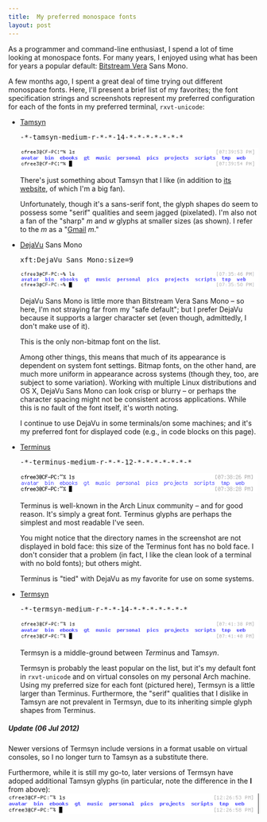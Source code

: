 ```yaml
---
title:  My preferred monospace fonts
layout: post
---
```

As a programmer and command-line enthusiast, I spend a lot of time looking at monospace fonts. For
many years, I enjoyed using what has been for years a popular default:
[Bitstream Vera][bitstream] Sans Mono.

A few months ago, I spent a great deal of time trying out different monospace fonts. Here, I'll
present a brief list of my favorites; the font specification strings and screenshots represent my
preferred configuration for each of the fonts in my preferred terminal, `rxvt-unicode`:

  * <a href="http://www.fial.com/~scott/tamsyn-font/">Tamsyn</a>
    <pre>-*-tamsyn-medium-r-*-*-14-*-*-*-*-*-*-*</pre>
    <img src="/imgs/terminal_font_tamsyn.png" />

    <p>
      There's just something about Tamsyn that I like (in addition to
      <a href="http://www.fial.com/~scott/tamsyn-font/">its website</a>, of which I'm a big fan).
    </p>

    <p>
      Unfortunately, though it's a sans-serif font, the glyph shapes do seem to possess some
      &quot;serif&quot; qualities and seem jagged (pixelated). I'm also not a fan of the
      &quot;sharp&quot; <i>m</i> and <i>w</i> glyphs at smaller sizes (as shown). I refer to the
      <i>m</i> as a &quot;<a href="https://mail.google.com">Gmail</a> <i>m</i>.&quot;
    </p>

  * <a href="http://dejavu-fonts.org">DejaVu</a> Sans Mono
    <pre>xft:DejaVu Sans Mono:size=9</pre>
    <img src="/imgs/terminal_font_dejavu.png" />

    <p>
      DejaVu Sans Mono is little more than Bitstream Vera Sans Mono &ndash; so here, I'm not
      straying far from my &quot;safe default&quot;; but I prefer DejaVu because it supports a
      larger character set (even though, admittedly, I don't make use of it).
    </p>

    <p>
      This is the only non-bitmap font on the list.
    </p>

    <p>
      Among other things, this means that much of its appearance is dependent on system font
      settings. Bitmap fonts, on the other hand, are much more uniform in appearance across systems
      (though they, too, are subject to some variation). Working with multiple Linux distributions
      and OS X, DejaVu Sans Mono can look crisp or blurry &ndash; or perhaps the character spacing
      might not be consistent across applications. While this is no fault of the font itself, it's
      worth noting.
    </p>

    <p>
      I continue to use DejaVu in some terminals/on some machines; and it's my preferred font for
      displayed code (e.g., in code blocks on this page).
    </p>

  * <a href="http://terminus-font.sourceforge.net">Terminus</a>
    <pre>-*-terminus-medium-r-*-*-12-*-*-*-*-*-*-*</pre>
    <img src="/imgs/terminal_font_terminus.png" />

    <p>
      Terminus is well-known in the Arch Linux community &ndash; and for good reason. It's simply a
      great font. Terminus glyphs are perhaps the simplest and most readable I've seen.
    </p>

    <p>
      You might notice that the directory names in the screenshot are not displayed in bold face:
      this size of the Terminus font has no bold face. I don't consider that a problem (in fact, I
      like the clean look of a terminal with no bold fonts); but others might.
    </p>

    <p>
      Terminus is &quot;tied&quot; with DejaVu as my favorite for use on some systems.
    </p>

  * <a href="https://bbs.archlinux.org/viewtopic.php?id=130912">Termsyn</a>
    <pre>-*-termsyn-medium-r-*-*-14-*-*-*-*-*-*-*</pre>
    <img src="/imgs/terminal_font_termsyn.png" />

    <p>
      Termsyn is a middle-ground between <i>Term</i>inus and Tam<i>syn</i>.
    </p>

    <p>
      Termsyn is probably the least popular on the list, but it's my default font in
      <code>rxvt-unicode</code> and on virtual consoles on my personal Arch machine. Using my
      preferred size for each font (pictured here), Termsyn is a little larger than Terminus.
      Furthermore, the &quot;serif&quot; qualities that I dislike in Tamsyn are not prevalent in
      Termsyn, due to its inheriting simple glyph shapes from Terminus.
    </p>

##### _Update (06 Jul 2012)_

Newer versions of Termsyn include versions in a format usable on virtual consoles, so I no longer
turn to Tamsyn as a substitute there.

Furthermore, while it is still my go-to, later versions of Termsyn have adoped additional Tamsyn
glyphs (in particular, note the difference in the **l** from above):
![](/imgs/terminal_font_termsyn_later.png)

[bitstream]: https://en.wikipedia.org/wiki/Bitstream_Vera
